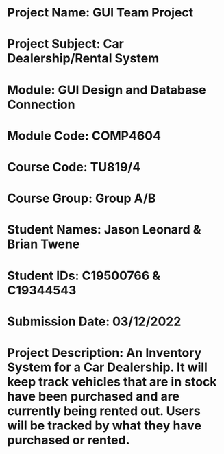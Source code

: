 # Project Name: GUI Team Project
# Project Subject: Car Dealership/Rental System
# Module: GUI Design and Database Connection
# Module Code: COMP4604
# Course Code: TU819/4
# Course Group: Group A/B
# Student Names: Jason Leonard & Brian Twene
# Student IDs: C19500766 & C19344543
# Submission Date: 03/12/2022

# Project Description: An Inventory System for a Car Dealership. It will keep track vehicles that are in stock have been purchased and are currently being rented out. Users will be tracked by what they have purchased or rented.
